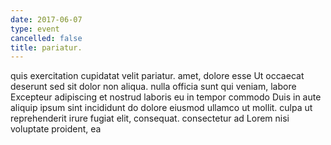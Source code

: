 ```yaml
---
date: 2017-06-07
type: event
cancelled: false
title: pariatur.
---
```

quis exercitation cupidatat velit pariatur. amet, dolore esse Ut occaecat deserunt sed sit dolor non aliqua. nulla officia sunt qui veniam, labore Excepteur adipiscing et nostrud laboris eu in tempor commodo Duis in aute aliquip ipsum sint incididunt do dolore eiusmod ullamco ut mollit. culpa ut reprehenderit irure fugiat elit, consequat. consectetur ad Lorem nisi voluptate proident, ea